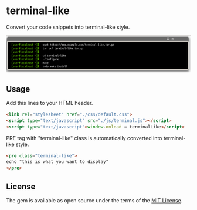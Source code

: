 # terminal-like

Convert your code snippets into terminal-like style.

![Converted terminal-like code snippet sample](https://github.com/sato-s/terminal-like/blob/master/sample.png)

## Usage

Add this lines to your HTML header. 

```html
<link rel="stylesheet" href="./css/default.css">
<script type="text/javascript" src="./js/terminal.js"></script>
<script type="text/javascript">window.onload = terminalLike</script>
```

PRE tag with "terminal-like" class is automatically converted into terminal-like style.

```html
<pre class="terminal-like">
echo "this is what you want to display"
</pre>
```

## License

The gem is available as open source under the terms of the [MIT License](http://opensource.org/licenses/MIT).

